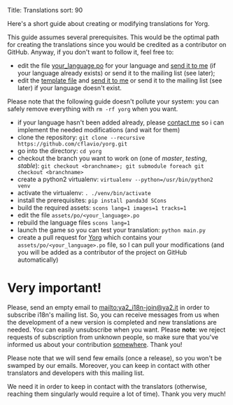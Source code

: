 Title: Translations
sort: 90

Here's a short guide about creating or modifying translations for Yorg.

This guide assumes several prerequisites. This would be the optimal path for creating the translations since you would be credited as a contributor on GitHub. Anyway, if you don't want to follow it, feel free to:

* edit the file [your_language.po](https://github.com/cflavio/yorg/tree/master/assets/po) for your language and [send it to me]({filename}/pages/about.md) (if your language already exists) or send it to the mailing list (see later);
* edit the [template file](https://github.com/cflavio/yorg/blob/master/assets/po/yorg.pot) and [send it to me]({filename}/pages/about.md) or send it to the mailing list (see later) if your language doesn't exist.

Please note that the following guide doesn't pollute your system: you can safely remove everything with `rm -rf yorg` when you want.

* if your language hasn't been added already, please [contact me]({filename}/pages/about.md) so i can implement the needed modifications (and wait for them)
* clone the repository: `git clone --recursive https://github.com/cflavio/yorg.git`
* go into the directory: `cd yorg`
* checkout the branch you want to work on (one of *master*, *testing*, *stable*): `git checkout <branchname>; git submodule foreach git checkout <branchname>`
* create a python2 virtualenv: `virtualenv --python=/usr/bin/python2 venv`
* activate the virtualenv: `. ./venv/bin/activate`
* install the prerequisites: `pip install panda3d SCons`
* build the required assets: `scons lang=1 images=1 tracks=1`
* edit the file `assets/po/<your_language>.po`
* rebuild the language files `scons lang=1`
* launch the game so you can test your translation: `python main.py`
* create a pull request for [Yorg](https://github.com/cflavio/yorg) which contains your `assets/po/<your_language>.po` file, so I can pull your modifications (and you will be added as a contributor of the project on GitHub automatically)

Very important!
===============

Please, send an empty email to <mailto:ya2_i18n-join@ya2.it> in order to subscribe i18n's mailing list. So, you can receive messages from us when the development of a new version is completed and new translations are needed. You can easily unsubscribe when you want. Please **note**: we reject requests of subscription from unknown people, so make sure that you've informed us about your contribution [somewhere]({filename}/pages/community.md). Thank you!

Please note that we will send few emails (once a release), so you won't be swamped by our emails. Moreover, you can keep in contact with other translators and developers with this mailing list.

We need it in order to keep in contact with the translators (otherwise, reaching them singularly would require a lot of time). Thank you very much!
